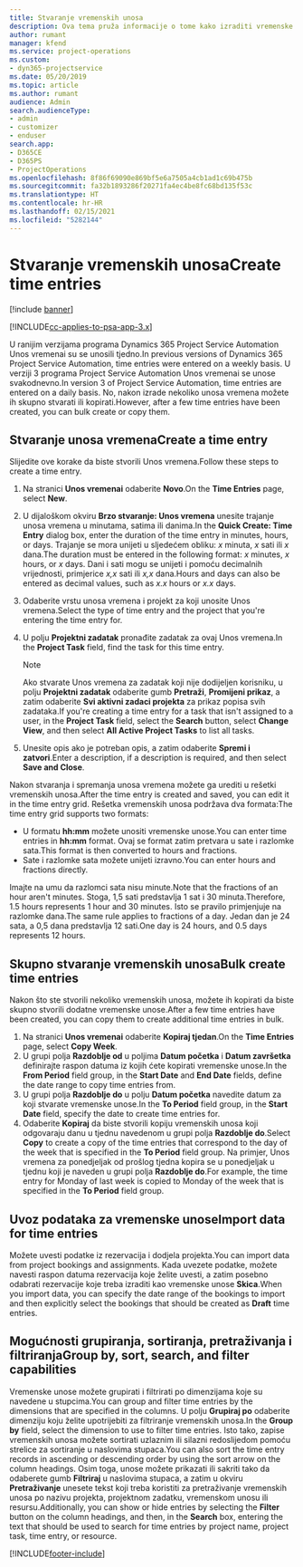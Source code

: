 ```yaml
---
title: Stvaranje vremenskih unosa
description: Ova tema pruža informacije o tome kako izraditi vremenske unose.
author: rumant
manager: kfend
ms.service: project-operations
ms.custom:
- dyn365-projectservice
ms.date: 05/20/2019
ms.topic: article
ms.author: rumant
audience: Admin
search.audienceType:
- admin
- customizer
- enduser
search.app:
- D365CE
- D365PS
- ProjectOperations
ms.openlocfilehash: 8f86f69090e869bf5e6a7505a4cb1ad1c69b475b
ms.sourcegitcommit: fa32b1893286f20271fa4ec4be8fc68bd135f53c
ms.translationtype: HT
ms.contentlocale: hr-HR
ms.lasthandoff: 02/15/2021
ms.locfileid: "5282144"
---
```

# <a name="create-time-entries"></a><span data-ttu-id="ea5e6-103">Stvaranje vremenskih unosa</span><span class="sxs-lookup"><span data-stu-id="ea5e6-103">Create time entries</span></span>

[!include [banner](../includes/psa-now-project-operations.md)]

[!INCLUDE[cc-applies-to-psa-app-3.x](../includes/cc-applies-to-psa-app-3x.md)]

<span data-ttu-id="ea5e6-104">U ranijim verzijama programa Dynamics 365 Project Service Automation Unos vremenai su se unosili tjedno.</span><span class="sxs-lookup"><span data-stu-id="ea5e6-104">In previous versions of Dynamics 365 Project Service Automation, time entries were entered on a weekly basis.</span></span> <span data-ttu-id="ea5e6-105">U verziji 3 programa Project Service Automation Unos vremenai se unose svakodnevno.</span><span class="sxs-lookup"><span data-stu-id="ea5e6-105">In version 3 of Project Service Automation, time entries are entered on a daily basis.</span></span> <span data-ttu-id="ea5e6-106">No, nakon izrade nekoliko unosa vremena možete ih skupno stvarati ili kopirati.</span><span class="sxs-lookup"><span data-stu-id="ea5e6-106">However, after a few time entries have been created, you can bulk create or copy them.</span></span>

## <a name="create-a-time-entry"></a><span data-ttu-id="ea5e6-107">Stvaranje unosa vremena</span><span class="sxs-lookup"><span data-stu-id="ea5e6-107">Create a time entry</span></span>

<span data-ttu-id="ea5e6-108">Slijedite ove korake da biste stvorili Unos vremena.</span><span class="sxs-lookup"><span data-stu-id="ea5e6-108">Follow these steps to create a time entry.</span></span>

1. <span data-ttu-id="ea5e6-109">Na stranici **Unos vremenai** odaberite **Novo**.</span><span class="sxs-lookup"><span data-stu-id="ea5e6-109">On the **Time Entries** page, select **New**.</span></span>
2. <span data-ttu-id="ea5e6-110">U dijaloškom okviru **Brzo stvaranje: Unos vremena** unesite trajanje unosa vremena u minutama, satima ili danima.</span><span class="sxs-lookup"><span data-stu-id="ea5e6-110">In the **Quick Create: Time Entry** dialog box, enter the duration of the time entry in minutes, hours, or days.</span></span> <span data-ttu-id="ea5e6-111">Trajanje se mora unijeti u sljedećem obliku: *x* minuta, *x* sati ili *x* dana.</span><span class="sxs-lookup"><span data-stu-id="ea5e6-111">The duration must be entered in the following format: *x* minutes, *x* hours, or *x* days.</span></span> <span data-ttu-id="ea5e6-112">Dani i sati mogu se unijeti i pomoću decimalnih vrijednosti, primjerice *x,x* sati ili *x,x* dana.</span><span class="sxs-lookup"><span data-stu-id="ea5e6-112">Hours and days can also be entered as decimal values, such as *x.x* hours or *x.x* days.</span></span>
3. <span data-ttu-id="ea5e6-113">Odaberite vrstu unosa vremena i projekt za koji unosite Unos vremena.</span><span class="sxs-lookup"><span data-stu-id="ea5e6-113">Select the type of time entry and the project that you're entering the time entry for.</span></span>
4. <span data-ttu-id="ea5e6-114">U polju **Projektni zadatak** pronađite zadatak za ovaj Unos vremena.</span><span class="sxs-lookup"><span data-stu-id="ea5e6-114">In the **Project Task** field, find the task for this time entry.</span></span>

    > [!NOTE]
    > <span data-ttu-id="ea5e6-115">Ako stvarate Unos vremena za zadatak koji nije dodijeljen korisniku, u polju **Projektni zadatak** odaberite gumb **Pretraži**, **Promijeni prikaz**, a zatim odaberite **Svi aktivni zadaci projekta** za prikaz popisa svih zadataka.</span><span class="sxs-lookup"><span data-stu-id="ea5e6-115">If you're creating a time entry for a task that isn't assigned to a user, in the **Project Task** field, select the **Search** button, select **Change View**, and then select **All Active Project Tasks** to list all tasks.</span></span>

5. <span data-ttu-id="ea5e6-116">Unesite opis ako je potreban opis, a zatim odaberite **Spremi i zatvori**.</span><span class="sxs-lookup"><span data-stu-id="ea5e6-116">Enter a description, if a description is required, and then select **Save and Close**.</span></span>

<span data-ttu-id="ea5e6-117">Nakon stvaranja i spremanja unosa vremena možete ga urediti u rešetki vremenskih unosa.</span><span class="sxs-lookup"><span data-stu-id="ea5e6-117">After the time entry is created and saved, you can edit it in the time entry grid.</span></span> <span data-ttu-id="ea5e6-118">Rešetka vremenskih unosa podržava dva formata:</span><span class="sxs-lookup"><span data-stu-id="ea5e6-118">The time entry grid supports two formats:</span></span>

- <span data-ttu-id="ea5e6-119">U formatu **hh:mm** možete unositi vremenske unose.</span><span class="sxs-lookup"><span data-stu-id="ea5e6-119">You can enter time entries in **hh:mm** format.</span></span> <span data-ttu-id="ea5e6-120">Ovaj se format zatim pretvara u sate i razlomke sata.</span><span class="sxs-lookup"><span data-stu-id="ea5e6-120">This format is then converted to hours and fractions.</span></span>
- <span data-ttu-id="ea5e6-121">Sate i razlomke sata možete unijeti izravno.</span><span class="sxs-lookup"><span data-stu-id="ea5e6-121">You can enter hours and fractions directly.</span></span>

<span data-ttu-id="ea5e6-122">Imajte na umu da razlomci sata nisu minute.</span><span class="sxs-lookup"><span data-stu-id="ea5e6-122">Note that the fractions of an hour aren't minutes.</span></span> <span data-ttu-id="ea5e6-123">Stoga, 1,5 sati predstavlja 1 sat i 30 minuta.</span><span class="sxs-lookup"><span data-stu-id="ea5e6-123">Therefore, 1.5 hours represents 1 hour and 30 minutes.</span></span> <span data-ttu-id="ea5e6-124">Isto se pravilo primjenjuje na razlomke dana.</span><span class="sxs-lookup"><span data-stu-id="ea5e6-124">The same rule applies to fractions of a day.</span></span> <span data-ttu-id="ea5e6-125">Jedan dan je 24 sata, a 0,5 dana predstavlja 12 sati.</span><span class="sxs-lookup"><span data-stu-id="ea5e6-125">One day is 24 hours, and 0.5 days represents 12 hours.</span></span>

## <a name="bulk-create-time-entries"></a><span data-ttu-id="ea5e6-126">Skupno stvaranje vremenskih unosa</span><span class="sxs-lookup"><span data-stu-id="ea5e6-126">Bulk create time entries</span></span>

<span data-ttu-id="ea5e6-127">Nakon što ste stvorili nekoliko vremenskih unosa, možete ih kopirati da biste skupno stvorili dodatne vremenske unose.</span><span class="sxs-lookup"><span data-stu-id="ea5e6-127">After a few time entries have been created, you can copy them to create additional time entries in bulk.</span></span>

1. <span data-ttu-id="ea5e6-128">Na stranici **Unos vremenai** odaberite **Kopiraj tjedan**.</span><span class="sxs-lookup"><span data-stu-id="ea5e6-128">On the **Time Entries** page, select **Copy Week**.</span></span>
2. <span data-ttu-id="ea5e6-129">U grupi polja **Razdoblje od** u poljima **Datum početka** i **Datum završetka** definirajte raspon datuma iz kojih ćete kopirati vremenske unose.</span><span class="sxs-lookup"><span data-stu-id="ea5e6-129">In the **From Period** field group, in the **Start Date** and **End Date** fields, define the date range to copy time entries from.</span></span>
3. <span data-ttu-id="ea5e6-130">U grupi polja **Razdoblje do** u polju **Datum početka** navedite datum za koji stvarate vremenske unose.</span><span class="sxs-lookup"><span data-stu-id="ea5e6-130">In the **To Period** field group, in the **Start Date** field, specify the date to create time entries for.</span></span>
4. <span data-ttu-id="ea5e6-131">Odaberite **Kopiraj** da biste stvorili kopiju vremenskih unosa koji odgovaraju danu u tjednu navedenom u grupi polja **Razdoblje do**.</span><span class="sxs-lookup"><span data-stu-id="ea5e6-131">Select **Copy** to create a copy of the time entries that correspond to the day of the week that is specified in the **To Period** field group.</span></span> <span data-ttu-id="ea5e6-132">Na primjer, Unos vremena za ponedjeljak od prošlog tjedna kopira se u ponedjeljak u tjednu koji je naveden u grupi polja **Razdoblje do**.</span><span class="sxs-lookup"><span data-stu-id="ea5e6-132">For example, the time entry for Monday of last week is copied to Monday of the week that is specified in the **To Period** field group.</span></span>

## <a name="import-data-for-time-entries"></a><span data-ttu-id="ea5e6-133">Uvoz podataka za vremenske unose</span><span class="sxs-lookup"><span data-stu-id="ea5e6-133">Import data for time entries</span></span>

<span data-ttu-id="ea5e6-134">Možete uvesti podatke iz rezervacija i dodjela projekta.</span><span class="sxs-lookup"><span data-stu-id="ea5e6-134">You can import data from project bookings and assignments.</span></span> <span data-ttu-id="ea5e6-135">Kada uvezete podatke, možete navesti raspon datuma rezervacija koje želite uvesti, a zatim posebno odabrati rezervacije koje treba izraditi kao vremenske unose **Skica**.</span><span class="sxs-lookup"><span data-stu-id="ea5e6-135">When you import data, you can specify the date range of the bookings to import and then explicitly select the bookings that should be created as **Draft** time entries.</span></span>

## <a name="group-by-sort-search-and-filter-capabilities"></a><span data-ttu-id="ea5e6-136">Mogućnosti grupiranja, sortiranja, pretraživanja i filtriranja</span><span class="sxs-lookup"><span data-stu-id="ea5e6-136">Group by, sort, search, and filter capabilities</span></span>

<span data-ttu-id="ea5e6-137">Vremenske unose možete grupirati i filtrirati po dimenzijama koje su navedene u stupcima.</span><span class="sxs-lookup"><span data-stu-id="ea5e6-137">You can group and filter time entries by the dimensions that are specified in the columns.</span></span> <span data-ttu-id="ea5e6-138">U polju **Grupiraj po** odaberite dimenziju koju želite upotrijebiti za filtriranje vremenskih unosa.</span><span class="sxs-lookup"><span data-stu-id="ea5e6-138">In the **Group by** field, select the dimension to use to filter time entries.</span></span> <span data-ttu-id="ea5e6-139">Isto tako, zapise vremenskih unosa možete sortirati uzlaznim ili silazni redoslijedom pomoću strelice za sortiranje u naslovima stupaca.</span><span class="sxs-lookup"><span data-stu-id="ea5e6-139">You can also sort the time entry records in ascending or descending order by using the sort arrow on the column headings.</span></span> <span data-ttu-id="ea5e6-140">Osim toga, unose možete prikazati ili sakriti tako da odaberete gumb **Filtriraj** u naslovima stupaca, a zatim u okviru **Pretraživanje** unesete tekst koji treba koristiti za pretraživanje vremenskih unosa po nazivu projekta, projektnom zadatku, vremenskom unosu ili resursu.</span><span class="sxs-lookup"><span data-stu-id="ea5e6-140">Additionally, you can show or hide entries by selecting the **Filter** button on the column headings, and then, in the **Search** box, entering the text that should be used to search for time entries by project name, project task, time entry, or resource.</span></span>


[!INCLUDE[footer-include](../includes/footer-banner.md)]